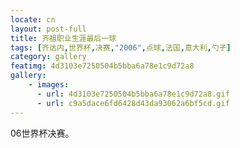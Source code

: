 ```yaml
---
locate: cn
layout: post-full
title: 齐祖职业生涯最后一球
tags: [齐达内,世界杯,决赛,"2006",点球,法国,意大利,勺子]
category: gallery
featimg: 4d3103e7250504b5bba6a78e1c9d72a8
gallery:
    - images:
      - url: 4d3103e7250504b5bba6a78e1c9d72a8.gif
      - url: c9a5dace6fd6428d43da93062a6bf5cd.gif
---
```


06世界杯决赛。